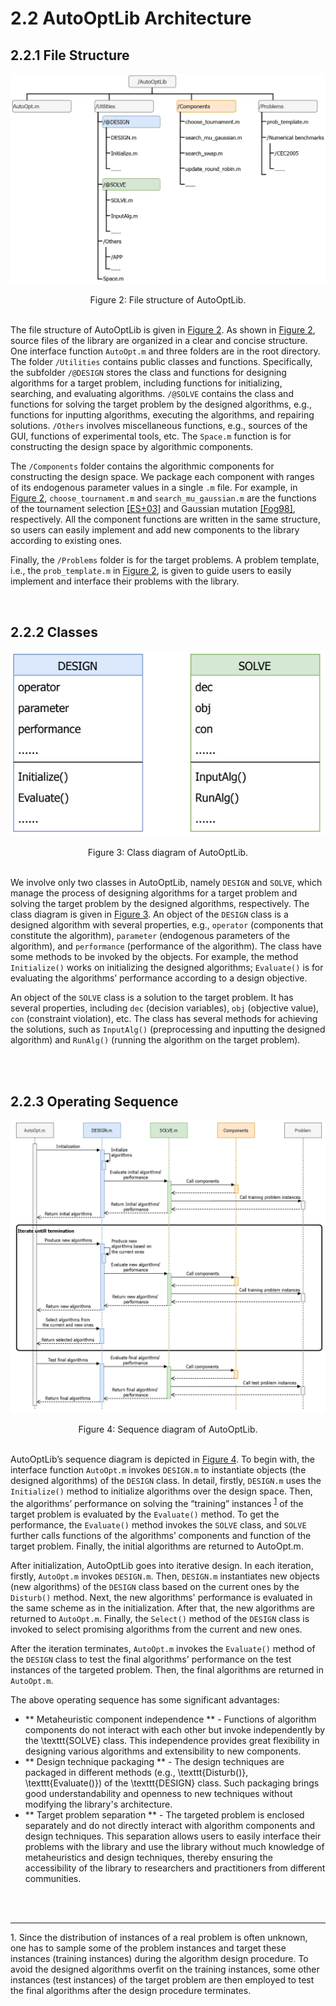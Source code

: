 # 2.2 AutoOptLib Architecture

## 2.2.1 File Structure

<a name="Figure2"></a>

![图片标题](../_static/Figure2.png)
<div style="text-align: center;">Figure 2: File structure of AutoOptLib.</div>
<br>

The file structure of AutoOptLib is given in [Figure 2](#Figure2). As shown in [Figure 2](#Figure2), source files of the library
are organized in a clear and concise structure. One interface function `AutoOpt.m` and three folders
are in the root directory. The folder `/Utilities` contains public classes and functions. Specifically, the
subfolder `/@DESIGN` stores the class and functions for designing algorithms for a target problem,
including functions for initializing, searching, and evaluating algorithms. `/@SOLVE` contains the
class and functions for solving the target problem by the designed algorithms, e.g., functions for
inputting algorithms, executing the algorithms, and repairing solutions. `/Others` involves miscellaneous
functions, e.g., sources of the GUI, functions of experimental tools, etc. The `Space.m` function is for
constructing the design space by algorithmic components.

The `/Components` folder contains the algorithmic components for constructing the design space.
We package each component with ranges of its endogenous parameter values in a single `.m` file. For
example, in [Figure 2](#Figure2), `choose_tournament.m` and `search_mu_gaussian.m` are the functions of the tournament selection [[ES+03]](../References/ref.html#ES+03) and Gaussian mutation [[Fog98]](../References/ref.html#Fog98), respectively. All the component functions are
written in the same structure, so users can easily implement and add new components to the library
according to existing ones.

Finally, the `/Problems` folder is for the target problems. A problem template, i.e., the `prob_template.m`
in [Figure 2](#Figure2), is given to guide users to easily implement and interface their problems with the library.


<br>

## 2.2.2  Classes

<a name="Figure3"></a>

<div style="text-align:center">
  <img src="../_static/Figure3.png" alt="图片标题">
</div>
<br>
<div style="text-align: center;">Figure 3: Class diagram of AutoOptLib.</div>
<br>

We involve only two classes in AutoOptLib, namely `DESIGN` and `SOLVE`, which manage the process of
designing algorithms for a target problem and solving the target problem by the designed algorithms,
respectively. The class diagram is given in [Figure 3](#Figure3). An object of the `DESIGN` class is a designed algorithm with several properties, e.g., `operator` (components that constitute the algorithm), `parameter`
(endogenous parameters of the algorithm), and `performance` (performance of the algorithm). The
class have some methods to be invoked by the objects. For example, the method `Initialize()` works
on initializing the designed algorithms; `Evaluate()` is for evaluating the algorithms’ performance
according to a design objective.

An object of the `SOLVE` class is a solution to the target problem. It has several properties, including
`dec` (decision variables), `obj` (objective value), `con` (constraint violation), etc. The class has several
methods for achieving the solutions, such as `InputAlg()` (preprocessing and inputting the designed
algorithm) and `RunAlg()` (running the algorithm on the target problem).


<br>
<br>

## 2.2.3 Operating Sequence

<a name="Figure4"></a>

![图片标题](../_static/Figure4.png)
<div style="text-align: center;">Figure 4: Sequence diagram of AutoOptLib.</div>
<br>

AutoOptLib’s sequence diagram is depicted in [Figure 4](#Figure4). To begin with, the interface function `AutoOpt.m` invokes `DESIGN.m` to instantiate objects (the designed algorithms) of the `DESIGN` class.
In detail, firstly, `DESIGN.m` uses the `Initialize()` method to initialize algorithms over the design
space. Then, the algorithms’ performance on solving the “training” instances <sup>[1](#note1)</sup> of the target problem
is evaluated by the `Evaluate()` method. To get the performance, the `Evaluate()` method invokes
the `SOLVE` class, and `SOLVE` further calls functions of the algorithms’ components and function of the
target problem. Finally, the initial algorithms are returned to AutoOpt.m.

After initialization, AutoOptLib goes into iterative design. In each iteration, firstly, `AutoOpt.m` invokes `DESIGN.m`. Then, `DESIGN.m` instantiates new objects (new algorithms) of the `DESIGN` class based on the current ones by the `Disturb()` method. Next, the new algorithms' performance is evaluated in the same scheme as in the initialization. After that, the new algorithms are returned to `AutoOpt.m`. Finally, the `Select()` method of the `DESIGN` class is invoked to select promising algorithms from the current and new ones.

After the iteration terminates, `AutoOpt.m` invokes the `Evaluate()` method of the `DESIGN` class to test the final algorithms' performance on the test instances of the targeted problem. Then, the final algorithms are returned in `AutoOpt.m`.

The above operating sequence has some significant advantages: 
+ ** Metaheuristic component independence ** - Functions of algorithm components do not interact with each other but invoke independently by the \texttt{SOLVE} class. This independence provides great flexibility in designing various algorithms and extensibility to new components.
+ ** Design technique packaging ** - The design techniques are packaged in different methods (e.g., \texttt{Disturb()}, \texttt{Evaluate()}) of the \texttt{DESIGN} class. Such packaging brings good understandability and openness to new techniques without modifying the library's architecture.
+ ** Target problem separation ** - The targeted problem is enclosed separately and do not directly interact with algorithm components and design techniques. This separation allows users to easily interface their problems with the library and use the library without much knowledge of metaheuristics and design techniques, thereby ensuring the accessibility of the library to researchers and practitioners from different communities.

<br>
<br>

-------
<a id="note1"></a>1. Since the distribution of instances of a real problem is often unknown, one has to sample some of the problem
instances and target these instances (training instances) during the algorithm design procedure. To avoid the designed
algorithms overfit on the training instances, some other instances (test instances) of the target problem are then employed
to test the final algorithms after the design procedure terminates.
